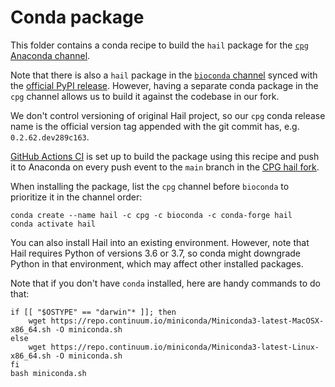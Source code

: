 # Conda package

This folder contains a conda recipe to build the `hail` package for
the [`cpg` Anaconda channel](https://anaconda.org/cpg/hail).

Note that there is also a `hail` package in the
[`bioconda` channel](https://github.com/bioconda/bioconda-recipes/tree/master/recipes/hail)
synced with the [official PyPI release](https://pypi.org/project/hail). However, having
a separate conda package in the `cpg` channel allows us to build it against the codebase
in our fork.

We don't control versioning of original Hail project, so our `cpg` conda release name 
is the official version tag appended with the git commit has, e.g. `0.2.62.dev289c163`.

[GitHub Actions CI](../.github/workflows/condarise.yaml) is set up to build the package
using this recipe and push it to Anaconda on every push event to the `main` branch in
the
[CPG hail fork](https://github.com/populationgenomics/hail).

When installing the package, list the `cpg` channel before `bioconda` to prioritize it
in the channel order:

```
conda create --name hail -c cpg -c bioconda -c conda-forge hail
conda activate hail
```

You can also install Hail into an existing environment. However, note that Hail requires
Python of versions 3.6 or 3.7, so conda might downgrade Python in that environment,
which may affect other installed packages.

Note that if you don't have `conda` installed, here are handy commands to do that:

```
if [[ "$OSTYPE" == "darwin"* ]]; then
    wget https://repo.continuum.io/miniconda/Miniconda3-latest-MacOSX-x86_64.sh -O miniconda.sh
else
    wget https://repo.continuum.io/miniconda/Miniconda3-latest-Linux-x86_64.sh -O miniconda.sh
fi
bash miniconda.sh
```
